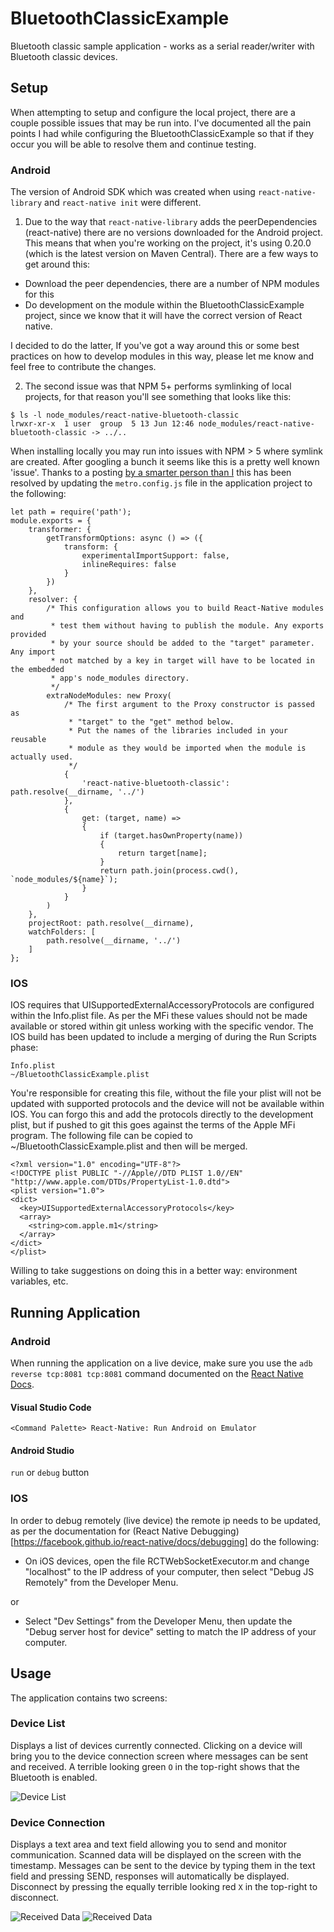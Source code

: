 # BluetoothClassicExample

Bluetooth classic sample application - works as a serial reader/writer with Bluetooth classic devices.

## Setup

When attempting to setup and configure the local project, there are a couple possible issues that may be run into.  I've documented all the pain points I had while configuring the BluetoothClassicExample so that if they occur you will be able to resolve them and continue testing.

### Android 
The version of Android SDK which was created when using `react-native-library` and `react-native init` were different. 

1. Due to the way that `react-native-library` adds the peerDependencies (react-native) there are no versions downloaded for the Android project.  This means that when you're working on the project, it's using 0.20.0 (which is the latest version on Maven Central).  There are a few ways to get around this:
- Download the peer dependencies, there are a number of NPM modules for this
- Do development on the module within the BluetoothClassicExample project, since we know that it will have the correct version of React native. 

I decided to do the latter, If you've got a way around this or some best practices on how to develop modules in this way, please let me know and feel free to contribute the changes.

2. The second issue was that NPM 5+ performs symlinking of local projects, for that reason you'll see something that looks like this:
```
$ ls -l node_modules/react-native-bluetooth-classic
lrwxr-xr-x  1 user  group  5 13 Jun 12:46 node_modules/react-native-bluetooth-classic -> ../..
```

When installing locally you may run into issues with NPM > 5 where symlink are created.  After googling a bunch it seems like this is a pretty well known 'issue'.  Thanks to a posting [by a smarter person than I](https://github.com/facebook/metro/issues/1#issuecomment-501143843) this has been resolved by updating the `metro.config.js` file in the application project to the following:

```
let path = require('path');
module.exports = {
    transformer: {
        getTransformOptions: async () => ({
            transform: {
                experimentalImportSupport: false,
                inlineRequires: false
            }
        })
    },
    resolver: {
        /* This configuration allows you to build React-Native modules and
         * test them without having to publish the module. Any exports provided
         * by your source should be added to the "target" parameter. Any import
         * not matched by a key in target will have to be located in the embedded
         * app's node_modules directory.
         */
        extraNodeModules: new Proxy(
            /* The first argument to the Proxy constructor is passed as 
             * "target" to the "get" method below.
             * Put the names of the libraries included in your reusable
             * module as they would be imported when the module is actually used.
             */
            {
                'react-native-bluetooth-classic': path.resolve(__dirname, '../')
            },
            {
                get: (target, name) =>
                {
                    if (target.hasOwnProperty(name))
                    {
                        return target[name];
                    }
                    return path.join(process.cwd(), `node_modules/${name}`);
                }
            }
        )
    },
    projectRoot: path.resolve(__dirname),
    watchFolders: [
        path.resolve(__dirname, '../')
    ]
};
```

### IOS

IOS requires that UISupportedExternalAccessoryProtocols are configured within the Info.plist file.  As per the MFi these values should not be made available or stored within git unless working with the specific vendor.  The IOS build has been updated to include a merging of during the Run Scripts phase:

    Info.plist 
    ~/BluetoothClassicExample.plist

You're responsible for creating this file, without the file your plist will not be updated with supported protocols and the device will not be available within IOS.  You can forgo this and add the protocols directly to the development plist, but if pushed to git this goes against the terms of the Apple MFi program.  The following file can be copied to ~/BluetoothClassicExample.plist and then will be merged.  

```
<?xml version="1.0" encoding="UTF-8"?>
<!DOCTYPE plist PUBLIC "-//Apple//DTD PLIST 1.0//EN" "http://www.apple.com/DTDs/PropertyList-1.0.dtd">
<plist version="1.0">
<dict>
  <key>UISupportedExternalAccessoryProtocols</key>
  <array>
    <string>com.apple.m1</string>
  </array>
</dict>
</plist>
```

Willing to take suggestions on doing this in a better way: environment variables, etc. 

## Running Application

### Android

When running the application on a live device, make sure you use the `adb reverse tcp:8081 tcp:8081` command documented on the [React Native Docs](https://facebook.github.io/react-native/docs/running-on-device#method-1-using-adb-reverse-recommended).

#### Visual Studio Code
```
<Command Palette> React-Native: Run Android on Emulator
```

#### Android Studio

`run` or `debug` button

### IOS

In order to debug remotely (live device) the remote ip needs to be updated, as per the documentation for (React Native Debugging)[https://facebook.github.io/react-native/docs/debugging] do the following:

- On iOS devices, open the file RCTWebSocketExecutor.m and change "localhost" to the IP address of your computer, then select "Debug JS Remotely" from the Developer Menu.

or 

- Select "Dev Settings" from the Developer Menu, then update the "Debug server host for device" setting to match the IP address of your computer.
 
## Usage

The application contains two screens:

### Device List

Displays a list of devices currently connected.  Clicking on a device will bring you to the device connection screen where messages can be sent and received.  A terrible looking green `O` in the top-right shows that the Bluetooth is enabled.

![Device List](./docs/images/devicelist.jpg)

### Device Connection

Displays a text area and text field allowing you to send and monitor communication.  Scanned data will be displayed on the screen with the timestamp.  Messages can be sent to the device by typing them in the text field and pressing SEND, responses will automatically be displayed.  Disconnect by pressing the equally terrible looking red `X` in the top-right to disconnect.

![Received Data](./docs/images/connected.jpg)
![Received Data](./docs/images/messages.jpg)
